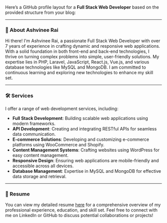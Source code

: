 Here’s a GitHub profile layout for a **Full Stack Web Developer** based on the provided structure from your blog:

---

### **👤 About Ashvinee Rai**

Hi there! I'm Ashvinee Rai, a passionate Full Stack Web Developer with over 7 years of experience in crafting dynamic and responsive web applications. With a solid foundation in both front-end and back-end technologies, I thrive on turning complex problems into simple, user-friendly solutions. My expertise lies in PHP, Laravel, JavaScript, React.js, Vue.js, and various database technologies like MySQL and MongoDB. I am committed to continuous learning and exploring new technologies to enhance my skill set.

---

### **🛠️ Services**

I offer a range of web development services, including:

- **Full Stack Development**: Building scalable web applications using modern frameworks.
- **API Development**: Creating and integrating RESTful APIs for seamless data communication.
- **E-commerce Solutions**: Developing and customizing e-commerce platforms using WooCommerce and Shopify.
- **Content Management Systems**: Crafting websites using WordPress for easy content management.
- **Responsive Design**: Ensuring web applications are mobile-friendly and accessible across all devices.
- **Database Management**: Expertise in MySQL and MongoDB for effective data storage and retrieval.

---

### **📄 Resume**

You can view my detailed resume [here](https://ashvinee.blogspot.com/) for a comprehensive overview of my professional experience, education, and skill set. Feel free to connect with me on LinkedIn or GitHub to discuss potential collaborations or projects!




<!--
## Hi there 👋

**eashvinee/eashvinee** is a ✨ _special_ ✨ repository because its `README.md` (this file) appears on your GitHub profile.

Here are some ideas to get you started:

- 🔭 I’m currently working on ...
- 🌱 I’m currently learning ...
- 👯 I’m looking to collaborate on ...
- 🤔 I’m looking for help with ...
- 💬 Ask me about ...
- 📫 How to reach me: ...
- 😄 Pronouns: ...
- ⚡ Fun fact: ...
-->
